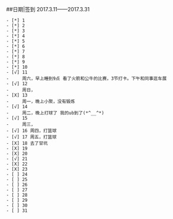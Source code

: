 ##日期|签到
2017.3.11——2017.3.31

    - [*] 1
    - [*] 2
    - [*] 3
    - [*] 4
    - [*] 5
    - [*] 6
    - [*] 7
    - [*] 8
    - [*] 9
    - [*] 10
    - [√] 11 
    -     周六，早上睡到9点 看了火箭和公牛的比赛，3节打卡。下午和同事逛车展
    - [√] 12 
    -     周日，
    - [X] 13
    -     周一，晚上小聚，没有锻炼
    - [√] 14
    -     周二，晚上打球了 我的ub到了(*^__^*)
    - [√] 15
    -     周三，
    - [√] 16 周四，打篮球
    - [√] 17 周五，打篮球
    - [X] 18 去了甘坑
    - [X] 19 
    - [X] 20
    - [√] 21 
    - [X] 22
    - [X] 23
    - [ ] 24
    - [ ] 25
    - [ ] 26
    - [ ] 27
    - [ ] 28
    - [ ] 29
    - [ ] 30
    - [ ] 31
